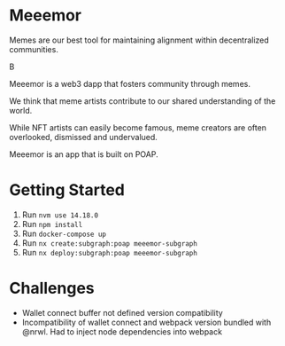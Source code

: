 # Meeemor

Memes are our best tool for maintaining alignment within decentralized communities.

B

Meeemor is a web3 dapp that fosters community through memes.

We think that meme artists contribute to our shared understanding of the world.

While NFT artists can easily become famous, meme creators are often overlooked, dismissed and undervalued.

Meeemor is an app that is built on POAP. 

# Getting Started
1. Run `nvm use 14.18.0`
1. Run `npm install`
1. Run `docker-compose up`
1. Run `nx create:subgraph:poap meeemor-subgraph`
1. Run `nx deploy:subgraph:poap meeemor-subgraph`


# Challenges
- Wallet connect buffer not defined version compatibility
- Incompatibility of wallet connect and webpack version bundled with @nrwl. Had to inject node dependencies into webpack
